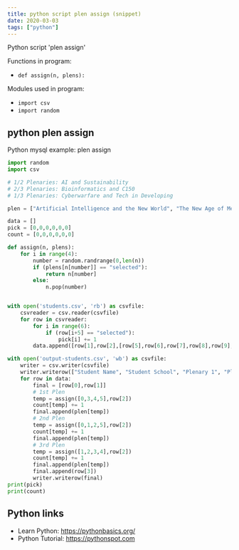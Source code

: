 ```yaml
---
title: python script plen assign (snippet)
date: 2020-03-03
tags: ["python"]
---
```

Python script 'plen assign'

Functions in program: 
* `def assign(n, plens):`

Modules used in program: 
* `import csv`
* `import random`

## python plen assign

Python mysql example: plen assign

```python
import random
import csv

# 1/2 Plenaries: AI and Sustainability
# 2/3 Plenaries: Bioinformatics and C150
# 1/3 Plenaries: Cyberwarfare and Tech in Developing

plen = ["Artificial Intelligence and the New World", "The New Age of Medicine: Bioinformatics", "Maintaining Canada's Global Presence", "The Future of Warfare", "Technology in the Developing World", "Roadmap to a Sustainable Future"]

data = []
pick = [0,0,0,0,0,0]
count = [0,0,0,0,0,0]

def assign(n, plens):
    for i in range(4):
        number = random.randrange(0,len(n))
        if (plens[n[number]] == "selected"):
            return n[number]
        else:
            n.pop(number)


with open('students.csv', 'rb') as csvfile:
    csvreader = csv.reader(csvfile)
    for row in csvreader:
        for i in range(6):
            if (row[i+5] == "selected"):
                pick[i] += 1
        data.append([row[1],row[2],[row[5],row[6],row[7],row[8],row[9],row[10]],row[4]])

with open('output-students.csv', 'wb') as csvfile:
    writer = csv.writer(csvfile)
    writer.writerow(["Student Name", "Student School", "Plenary 1", "Plenary 2", "Plenary 3", "Notes"])
    for row in data:
        final = [row[0],row[1]]
        # 1st Plen
        temp = assign([0,3,4,5],row[2])
        count[temp] += 1
        final.append(plen[temp])
        # 2nd Plen
        temp = assign([0,1,2,5],row[2])
        count[temp] += 1
        final.append(plen[temp])
        # 3rd Plen
        temp = assign([1,2,3,4],row[2])
        count[temp] += 1
        final.append(plen[temp])
        final.append(row[3])
        writer.writerow(final)
print(pick)
print(count)


```

## Python links

- Learn Python: https://pythonbasics.org/
- Python Tutorial: https://pythonspot.com
